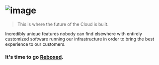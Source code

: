 # ![image](https://github.com/user-attachments/assets/33408bae-f7ea-4a0d-aac2-e524859af957)

> This is where the future of the Cloud is built.

Incredibly unique features nobody can find elsewhere with entirely customized software running our infrastructure in order to bring the best experience to our customers.

### It's time to go [Reboxed](https://rebxd.com).
